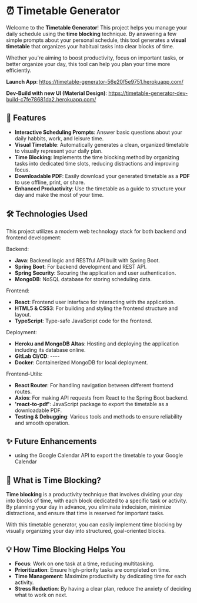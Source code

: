 # ⏰ Timetable Generator   

Welcome to the **Timetable Generator**! This project helps you manage your daily schedule using the **time blocking** technique. By answering a few simple prompts about your personal schedule, this tool generates a **visual timetable** that organizes your habitual tasks into clear blocks of time. 

Whether you're aiming to boost productivity, focus on important tasks, or better organize your day, this tool can help you plan your time more efficiently.

**Launch App**: https://timetable-generator-56e20f5e9751.herokuapp.com/

**Dev-Build with new UI (Material Design)**: https://timetable-generator-dev-build-c7fe78681da2.herokuapp.com/
 
## 📝 Features

- **Interactive Scheduling Prompts**: Answer basic questions about your daily habbits, work, and leisure time.
- **Visual Timetable**: Automatically generates a clean, organized timetable to visually represent your daily plan.
- **Time Blocking**: Implements the time blocking method by organizing tasks into dedicated time slots, reducing distractions and improving focus.
- **Downloadable PDF**: Easily download your generated timetable as a **PDF** to use offline, print, or share.
- **Enhanced Productivity**: Use the timetable as a guide to structure your day and make the most of your time.

## 🛠️ Technologies Used

This project utilizes a modern web technology stack for both backend and frontend development:

Backend:
- **Java**: Backend logic and RESTful API built with Spring Boot.
- **Spring Boot**: For backend development and REST API.
- **Spring Security**: Securing the application and user authentication.
- **MongoDB**: NoSQL database for storing scheduling data.

Frontend:

- **React**: Frontend user interface for interacting with the application.
- **HTML5 & CSS3**: For building and styling the frontend structure and layout.
- **TypeScript**: Type-safe JavaScript code for the frontend.

Deployment:
- **Heroku and MongoDB Altas**: Hosting and deploying the application including its database online.
- **GitLab CI/CD**: ----
- **Docker**: Containerized MongoDB for local deployment.

Frontend-Utils:

- **React Router**: For handling navigation between different frontend routes.
- **Axios**: For making API requests from React to the Spring Boot backend.
- **'react-to-pdf'**:  JavaScript package to export the timetable as a downloadable PDF.
- **Testing & Debugging**: Various tools and methods to ensure reliability and smooth operation.
## ✨ Future Enhancements
- using the Google Calendar API to export the timetable to your Google Calendar

## 🌟 What is Time Blocking?

**Time blocking** is a productivity technique that involves dividing your day into blocks of time, with each block dedicated to a specific task or activity. By planning your day in advance, you eliminate indecision, minimize distractions, and ensure that time is reserved for important tasks.

With this timetable generator, you can easily implement time blocking by visually organizing your day into structured, goal-oriented blocks.

## 💡 How Time Blocking Helps You

-	**Focus**: Work on one task at a time, reducing multitasking.
-	**Prioritization**: Ensure high-priority tasks are completed on time.
-	**Time Management**: Maximize productivity by dedicating time for each activity.
-	**Stress Reduction**: By having a clear plan, reduce the anxiety of deciding what to work on next.
